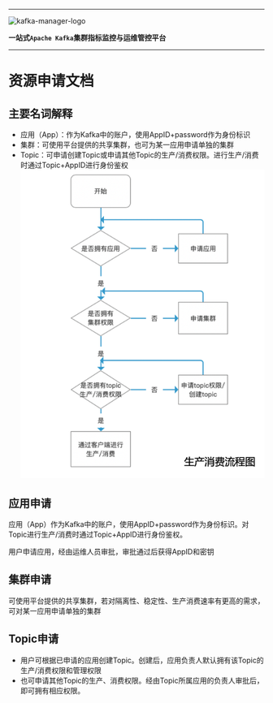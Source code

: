 
---

![kafka-manager-logo](../assets/images/common/logo_name.png)

**一站式`Apache Kafka`集群指标监控与运维管控平台**

--- 


# 资源申请文档

## 主要名词解释

- 应用（App）：作为Kafka中的账户，使用AppID+password作为身份标识
- 集群：可使用平台提供的共享集群，也可为某一应用申请单独的集群
- Topic：可申请创建Topic或申请其他Topic的生产/消费权限。进行生产/消费时通过Topic+AppID进行身份鉴权  
![production_consumption_flow](assets/resource_apply/production_consumption_flow.png)

## 应用申请
应用（App）作为Kafka中的账户，使用AppID+password作为身份标识。对Topic进行生产/消费时通过Topic+AppID进行身份鉴权。

用户申请应用，经由运维人员审批，审批通过后获得AppID和密钥

## 集群申请
可使用平台提供的共享集群，若对隔离性、稳定性、生产消费速率有更高的需求，可对某一应用申请单独的集群

## Topic申请
- 用户可根据已申请的应用创建Topic。创建后，应用负责人默认拥有该Topic的生产/消费权限和管理权限
- 也可申请其他Topic的生产、消费权限。经由Topic所属应用的负责人审批后，即可拥有相应权限。


